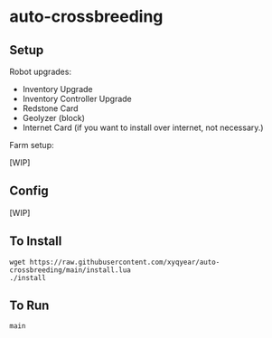 # auto-crossbreeding

## Setup

Robot upgrades:

- Inventory Upgrade
- Inventory Controller Upgrade
- Redstone Card
- Geolyzer (block)
- Internet Card (if you want to install over internet, not necessary.)

Farm setup:

\[WIP\]

## Config

\[WIP\]

## To Install

    wget https://raw.githubusercontent.com/xyqyear/auto-crossbreeding/main/install.lua
    ./install

## To Run

    main
